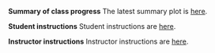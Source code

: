 **Summary of class progress**
The latest summary plot is [here]().

**Student instructions**
Student instructions are [here]().

**Instructor instructions**
Instructor instructions are [here]().
